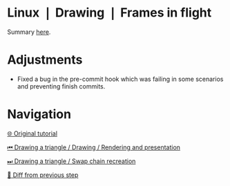 # Linux ❘ Drawing ❘ Frames in flight

Summary [here](https://github.com/Pacheco95/khronos-vulkan-tutorial-cpp/tree/linux-summary).

# Adjustments

- Fixed a bug in the pre-commit hook which was failing in some scenarios and preventing finish commits.

# Navigation

[🌐 Original tutorial](
https://docs.vulkan.org/tutorial/latest/03_Drawing_a_triangle/03_Drawing/03_Frames_in_flight.html)

[⏮ Drawing a triangle / Drawing / Rendering and presentation](
https://github.com/Pacheco95/khronos-vulkan-tutorial-cpp/tree/linux/02-drawing-triangle/04-drawing/03-rendering-and-presentation)

[⏭ Drawing a triangle / Swap chain recreation](
https://github.com/Pacheco95/khronos-vulkan-tutorial-cpp/tree/linux/02-drawing-triangle/05-swapchain-recreation)

[🔄 Diff from previous step](
https://github.com/Pacheco95/khronos-vulkan-tutorial-cpp/compare/linux/02-drawing-triangle/04-drawing/03-rendering-and-presentation...linux/02-drawing-triangle/04-drawing/04-frames-in-flight)
